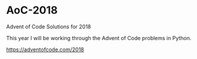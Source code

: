# AoC-2018
Advent of Code Solutions for 2018

This year I will be working through the Advent of Code problems in Python.

https://adventofcode.com/2018
